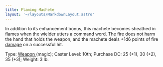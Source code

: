 ```yaml
---
title: Flaming Machete
layout: '~/layouts/MarkdownLayout.astro'
---
```

In addition to its enhancement bonus, this machete becomes sheathed in flames
when the wielder utters a command word. The fire does not harm the hand that
holds the weapon, and the machete deals +1d6 points of fire [ damage](/modern.d20.srd/combat/damage) on a successful hit.

Type: [ Weapon ](/modern.d20.srd/fx.items/weapons) (magic); Caster Level:
10th; Purchase DC: 25 (+1), 30 (+2), 35 (+3); Weight: 3 lb.

